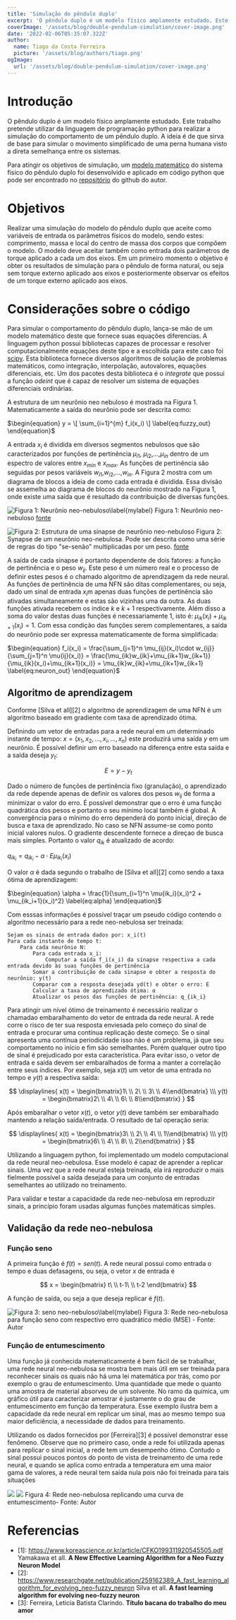 ```yaml
---
title: 'Simulação do pêndulo duplo'
excerpt: 'O pêndulo duplo é um modelo físico amplamente estudado. Este trabalho pretende utilizar da linguagem de programação python para realizar a simulação do comportamento de um pêndulo duplo. A ideia é de que sirva de base para simular o movimento simplificado de uma perna humana visto a direta semelhança entre os sistemas.'
coverImage: '/assets/blog/double-pendulum-simulation/cover-image.png'
date: '2022-02-06T05:35:07.322Z'
author:
  name: Tiago da Costa Ferreira
  picture: '/assets/blog/authors/tiago.png'
ogImage:
  url: '/assets/blog/double-pendulum-simulation/cover-image.png'
---
```


# Introdução

O pêndulo duplo é um modelo físico amplamente estudado. Este trabalho pretende utilizar da linguagem de programação python para realizar a simulação do comportamento de um pêndulo duplo. A ideia é de que sirva de base para simular o movimento simplificado de uma perna humana visto a direta semelhança entre os sistemas.

Para atingir os objetivos de simulação, um [modelo matemático](https://tcc-blog.vercel.app/posts/physical_model) do sistema físico do pêndulo duplo foi desenvolvido e aplicado em código python que pode ser encontrado no [repositório](https://github.com/Tiago-hub/tcc2) do github do autor. 

# Objetivos 

Realizar uma simulação do modelo do pêndulo duplo que aceite como variáveis de entrada os parâmetros físicos do modelo, sendo estes: comprimento, massa e local do centro de massa dos corpos que compõem o modelo. O modelo deve aceitar também como entrada dois parâmetros de torque aplicado a cada um dos eixos. Em um primeiro momento o objetivo é obter os resultados de simulação para o pêndulo de forma natural, ou seja sem torque externo aplicado aos eixos e posteriormente observar os efeitos de um torque externo aplicado aos eixos.

# Considerações sobre o código

Para simular o comportamento do pêndulo duplo, lança-se mão de um modelo matemático deste que fornece suas equações diferencias. A linguagem python possui bibliotecas capazes de processar e resolver computacionalmente equações deste tipo e a escolhida para este caso foi [scipy](https://scipy.org/). Esta biblioteca fornece diversos algoritmos de solução de problemas matemáticos, como integração, interpolação, autovalores, equações diferenciais, etc. Um dos pacotes desta biblioteca é o *integrate* que possui a função *odeint* que é capaz de resolver um sistema de equações diferenciais ordinárias.

A estrutura de um neurônio neo nebuloso é mostrada na Figura 1. Matematicamente a saída do neurônio pode ser descrita como:

$\begin{equation}
y = \[ \sum_{i=1}^{m} f_i(x_i) \]
\label{eq:fuzzy_out}
\end{equation}$

A entrada $x_i$ é dividida em diversos segmentos nebulosos que são caracterizados por funções de pertinência $\mu_{i1}$, $\mu_{i2}$,...,$\mu_{in}$ dentro de um espectro de valores entre $x_{min}$ e $x_{max}$. As funções de pertinência são seguidas por pesos variáveis $w_{i1}$,$w_{i2}$,...,$w_{in}$. A Figura 2 mostra com um diagrama de blocos a ideia de como cada entrada é dividida. Essa divisão se assemelha ao diagrama de blocos do neurônio mostrado na Figura 1, onde existe uma saída que é resultado da contribuição de diversas funções.

![Figura 1: Neurônio neo-nebuloso\label{mylabel}](/assets/blog/neural_network/Neo-Fuzzy-Neuron-Synapse.png)
Figura 1: Neurônio neo-nebuloso [fonte](https://www.researchgate.net/publication/239919031_A_Neo-Fuzzy_Approach_for_Bottom_Parameters_Estimation_in_Oil_Wells)

![Figura 2: Estrutura de uma sinapse de neurônio neo-nebuloso](/assets/blog/neural_network/synapse.png)
Figura 2: Synapse de um neurônio neo-nebulosa. Pode ser descrita como uma série de regras do tipo "se-senão" multiplicadas por um peso. [fonte](https://www.koreascience.or.kr/article/CFKO199311920545505.pdf)

A saída de cada sinapse é portanto dependente de dois fatores: a função de pertinência e o peso $w_{ij}$. Este peso é um número real e o processo de definir estes pesos é o chamado algoritmo de aprendizagem da rede neural. As funções de pertinência de uma NFN são ditas complementares, ou seja, dado um sinal de entrada $x_i$m apenas duas funções de pertinência são ativadas simultaneamente e estas são vizinhas uma da outra. As duas funções ativada recebem os índice $k$ e $k+1$ respectivamente. Além disso a soma do valor destas duas funções é
necessariamente 1, isto é: $\mu_{ik}(x_i)+\mu_{ik+1}(x_i)=1$. Com essa condição das funções serem complementares, a saída do neurônio pode ser expressa matematicamente de forma simplificada:

$\begin{equation}
f_i(x_i) = \frac{\sum_{j=1}^n \mu_{ij}(x_i)\cdot w_{ij}}{\sum_{j=1}^n \mu{ij}(x_i)} = \frac{\mu_{ik}w_{ik}+\mu_{ik+1}w_{ik+1}}{\mu_{ik}(x_i)+\mu_{ik+1}(x_i)} =  \mu_{ik}w_{ik}+\mu_{ik+1}w_{ik+1}
\label{eq:neuron_out}
\end{equation}$

## Algoritmo de aprendizagem

Conforme [Silva et all][2] o algoritmo de aprendizagem de uma NFN é um algoritmo baseado em gradiente com taxa de aprendizado ótima. 

Definindo um vetor de entradas para a rede neural em um determinado instante de tempo: $x = (x_1, x_2, ..., x_i, ..., x_n)$ este produzirá uma saída $y$ em um neurônio. É possível definir um erro baseado na diferença entre esta saída e a saída deseja $y_t$:

$$
E = y-y_t
$$

Dado o número de funções de pertinência fixo (granulação), o aprendizado da rede depende apenas de definir os valores dos pesos $w_{ij}$ de forma a minimizar o valor do erro. É possível demonstrar que o erro é uma função quadrática dos pesos e portanto o seu mínimo local também é global. A convergência para o mínimo do erro dependerá do ponto inicial, direção de busca e taxa de aprendizado. No caso se NFN assume-se como ponto inicial valores nulos. O gradiente descendente
fornece a direçao de busca mais simples. Portanto o valor $q_{ik}$ é atualizado de acordo:

$\begin{equation}
q_{ik_i} = q_{ik_i} - \alpha \cdot E \mu_{ik_i}(x_{i})
\label{eq:update_q}
\end{equation}$

O valor $\alpha$ é dada segundo o trabalho de [Silva et all][2] como sendo a taxa ótima de aprendizagem:

$\begin{equation}
\alpha = \frac{1}{\sum_{i=1}^n \mu{ik_i}(x_i)^2 + \mu_{ik_i+1}(x_i)^2}
\label{eq:alpha}
\end{equation}$

Com esssas informações é possível traçar um pseudo código contendo o algoritmo necessário para a rede neo-nebulosa ser treinada:

    Sejam os sinais de entrada dados por: x_i(t)
    Para cada instante de tempo t:
        Para cada neurônio N:
            Para cada entrada x_i:
                Computar a saída f_i(x_i) da sinapse respectiva a cada entrada devido às suas funções de pertinência
            Somar a contribuição de cada sinapse e obter a resposta do neurônio: y(t)
            Comparar com a resposta desejada yd(t) e obter o erro: E
            Calcular a taxa de aprendizado ótima: α
            Atualizar os pesos das funções de pertinência: q_{ik_i}

Para atingir um nível ótimo de treinamento é necessário realizar o chamadao embaralhamento do vetor de entrada da rede neural. A rede corre o risco de ter sua resposta enviesada pelo começo do sinal de entrada e procurar uma contínua replicação deste começo. Se o sinal apresenta uma contínua periodicidade isso não é um problema, já que seu comportamento no início e fim são semelhantes. Porém qualquer outro tipo de sinal é prejudicado por esta característica. Para evitar isso, o vetor de entrada e saída devem ser embaralhados de forma a manter a correlação entre seus índices. Por exemplo, seja $x(t)$ um vetor de uma entrada no tempo e $y(t)$ a respectiva saída:

$$
\displaylines{
  x(t) = \begin{bmatrix}1\ \\ 2\ \\ 3\ \\ 4\\end{bmatrix} \\\ y(t) = \begin{bmatrix}2\ \\ 4\ \\ 6\ \\ 8\\end{bmatrix}
}
$$

Após embaralhar o vetor $x(t)$, o vetor $y(t)$ deve também ser embaralhado mantendo a relação saída/entrada. O resultado de tal operação seria:

$$
\displaylines{
  x(t) = \begin{bmatrix}3\ \\ 2\ \\ 4\ \\ 1\\end{bmatrix} \\\ y(t) = \begin{bmatrix}6\ \\ 4\ \\ 8\ \\ 2\\end{bmatrix}
}
$$

Utilizando a linguagem python, foi implementado um modelo computacional da rede neural neo-nebulosa. Esse modelo é capaz de aprender a replicar sinais. Uma vez que a rede neural esteja treinada, ela irá reproduzir o mais fielmente possível a saída desejada para um conjunto de entradas semelhantes ao utilizado no treinamento.

Para validar e testar a capacidade da rede neo-nebulosa em reproduzir sinais, a princípio foram usadas algumas funções matemáticas simples.

## Validação da rede neo-nebulosa

### Função seno
A primeira função é $f(t) = sen(t)$. A rede neural possui como entrada o tempo e duas defasagens, ou seja, o vetor $x$ de entrada é

$$ x = \begin{bmatrix} t\ \\ t-1\ \\ t-2 \end{bmatrix} $$

A função de saída, ou seja a que deseja replicar é $f(t)$. 

![Figura 3: seno neo-nebuloso\label{mylabel}](/assets/blog/neural_network/rede_neo_nebulosa_replica_seno.png)
Figura 3: Rede neo-nebulosa para função seno com respectivo erro quadrático médio (MSE) - Fonte: Autor 

### Função de entumescimento
Uma função já conhecida matematicamente é bem fácil de se trabalhar, uma rede neural neo-nebulosa se mostra bem mais útil em ser treinada para reconhecer sinais os quais não há uma lei matemática por trás, como por exemplo o grau de entumescimento. Uma quantidade que mede o quanto uma amostra de material absorveu de um solvente. No ramo da química, um gráfico útil para caracterizar amostrar é justamente o do grau de entumescimento em função da temperatura. Esse exemplo ilustra bem a capacidade da rede neural em replicar um sinal, mas ao mesmo tempo sua maior deficiência, a necessidade de dados para treinamento.

Utilizando os dados fornecidos por [Ferreira][3] é possível demonstrar esse fenômeno. Observe que no primeiro caso, onde a rede foi utilizada apenas para replicar o sinal inicial, a rede tem um desempenho ótimo. Contudo o sinal possui poucos pontos do ponto de vista de treinamento de uma rede neural, e quando se aplica como entrada a temperatura em uma maior gama de valores, a rede neural tem saída nula pois não foi treinada para tais situações

![](/assets/blog/neural_network/rede_neo_nebulosa_replica_entumescimento_1.png)
![](/assets/blog/neural_network/rede_neo_nebulosa_replica_entumescimento_2.png)
Figura 4: Rede neo-nebulosa replicando uma curva de entumescimento- Fonte: Autor 

# Referencias
- [1]: <https://www.koreascience.or.kr/article/CFKO199311920545505.pdf> Yamakawa et all. **A New Effective Learning Algorithm for a Neo Fuzzy Neuron Model**
- [2]: <https://www.researchgate.net/publication/259162389_A_fast_learning_algorithm_for_evolving_neo-fuzzy_neuron> Silva et all. **A fast learning algorithm for evolving neo-fuzzy neuron**
- [3]: Ferreira, Leticia Batista Clarindo. **Título bacana do trabalho do meu amor**
